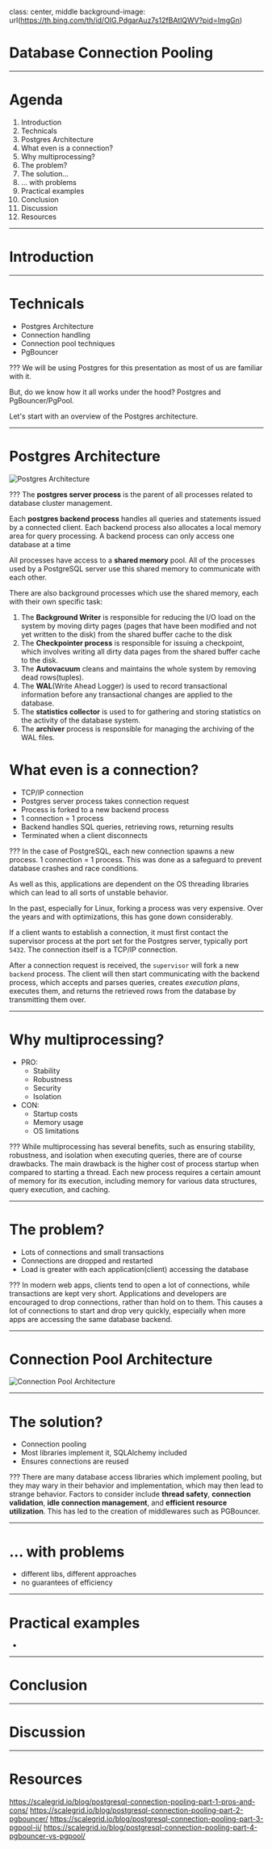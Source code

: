 class: center, middle
background-image: url(https://th.bing.com/th/id/OIG.PdgarAuz7s12fBAtlQWV?pid=ImgGn)
# Database Connection Pooling

---

# Agenda

1. Introduction
2. Technicals
3. Postgres Architecture
4. What even is a connection?
5. Why multiprocessing?
6. The problem?
7. The solution...
8. ... with problems
9. Practical examples
10. Conclusion
11. Discussion
12. Resources
---

# Introduction

---

# Technicals
- Postgres Architecture
- Connection handling
- Connection pool techniques
- PgBouncer


???
We will be using Postgres for this presentation as most of us are familiar with it.

But, do we know how it all works under the hood?
Postgres and PgBouncer/PgPool.

Let's start with an overview of the Postgres architecture.

---

# Postgres Architecture
![Postgres Architecture](./graphics/postgres_architecture.png)

???
The **postgres server process** is the parent of all processes related to database cluster management.

Each **postgres backend process** handles all queries and statements issued by a connected client. Each backend process also allocates a local memory area for query processing. A backend process can only access one database at a time

All processes have access to a **shared memory** pool. All of the processes used by a PostgreSQL server use this shared memory to communicate with each other. 

There are also background processes which use the shared memory, each with their own specific task:

1. The **Background Writer** is responsible for reducing the I/O load on the system by moving dirty pages (pages that have been modified and not yet written to the disk) from the shared buffer cache to the disk
2. The **Checkpointer process** is responsible for issuing a checkpoint, which involves writing all dirty data pages from the shared buffer cache to the disk. 
3. The **Autovacuum** cleans and maintains the whole system by removing dead rows(tuples).
4. The **WAL**(Write Ahead Logger) is used to record transactional information before any transactional changes are applied to the database.
5. The **statistics collector** is used to for gathering and storing statistics on the activity of the database system.
6. The **archiver** process is responsible for managing the archiving of the WAL files.

# What even is a connection?
- TCP/IP connection
- Postgres server process takes connection request
- Process is forked to a new backend process
- 1 connection = 1 process
- Backend handles SQL queries, retrieving rows, returning results
- Terminated when a client disconnects

???
In the case of PostgreSQL, each new connection spawns a new process.
1 connection = 1 process. This was done as a safeguard to prevent database crashes and race conditions.

As well as this, applications are dependent on the OS threading libraries which can lead to all sorts of unstable behavior.

In the past, especially for Linux, forking a process was very expensive. Over the years and with optimizations, this has gone down considerably.

If a client wants to establish a connection, it must first contact the supervisor process at the port set for the Postgres server, typically port `5432`. The connection itself is a TCP/IP connection.

After a connection request is received, the `supervisor` will fork a new `backend` process.
The client will then start communicating with the backend process, which accepts and parses queries, creates *execution plans*, executes them, and returns the retrieved rows from the database by transmitting them over.


---

# Why multiprocessing?
- PRO:
	- Stability
	- Robustness
	- Security
	- Isolation
- CON:
	- Startup costs
	- Memory usage
	- OS limitations


???
While multiprocessing has several benefits, such as ensuring stability, robustness, and isolation when executing queries, there are of course drawbacks. 
The main drawback is the higher cost of process startup when compared to starting a thread. 
Each new process requires a certain amount of memory for its execution, including memory for various data structures, query execution, and caching.


---

# The problem?
 - Lots of connections and small transactions
 - Connections are dropped and restarted
 - Load is greater with each application(client) accessing the database
 
???
In modern web apps, clients tend to open a lot of connections, while transactions are kept very short.
Applications and developers are encouraged to drop connections, rather than hold on to them. 
This causes a lot of connections to start and drop very quickly, especially when more apps are accessing the same database backend.
 
---


# Connection Pool Architecture

![Connection Pool Architecture](./graphics/connection-pool-architecture.png)


---

# The solution?
 - Connection pooling
 - Most libraries implement it, SQLAlchemy included
 - Ensures connections are reused

???
There are many database access libraries which implement pooling, but they may wary in their behavior and implementation, which may then lead to strange behavior.
Factors to consider include **thread safety**, **connection validation**, **idle connection management**, and **efficient resource utilization**.
This has led to the creation of middlewares such as PGBouncer.

---

# ... with problems
  - different libs, different approaches
  - no guarantees of efficiency

---

# Practical examples
- 
---

# Conclusion

---

# Discussion

---

# Resources
https://scalegrid.io/blog/postgresql-connection-pooling-part-1-pros-and-cons/
https://scalegrid.io/blog/postgresql-connection-pooling-part-2-pgbouncer/
https://scalegrid.io/blog/postgresql-connection-pooling-part-3-pgpool-ii/
https://scalegrid.io/blog/postgresql-connection-pooling-part-4-pgbouncer-vs-pgpool/
